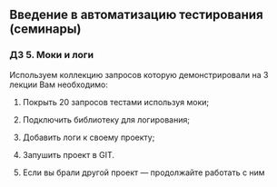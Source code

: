 ## Введение в автоматизацию тестирования (семинары)

### ДЗ 5. Моки и логи


Используем коллекцию запросов которую демонстрировали на 3 лекции
Вам необходимо:

1. Покрыть 20 запросов тестами используя моки;
2. Подключить библиотеку для логирования;
3. Добавить логи к своему проекту;
4. Запушить проект в GIT.
   
5. Если вы брали другой проект — продолжайте работать с ним